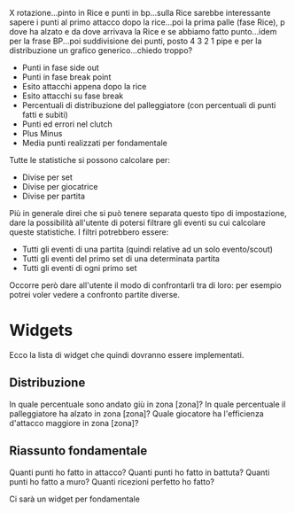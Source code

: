 X rotazione...pinto in Rice e punti in bp...sulla Rice sarebbe interessante sapere i punti al primo attacco dopo la rice...poi la prima palle (fase Rice), p dove ha alzato e da dove arrivava la Rice e se abbiamo fatto punto...idem per la frase BP...poi suddivisione dei punti, posto 4 3 2 1 pipe e per la distribuzione un grafico generico...chiedo troppo?

- Punti in fase side out
- Punti in fase break point
- Esito attacchi appena dopo la rice
- Esito attacchi su fase break
- Percentuali di distribuzione del palleggiatore (con percentuali di punti fatti e subiti)
- Punti ed errori nel clutch
- Plus Minus
- Media punti realizzati per fondamentale

Tutte le statistiche si possono calcolare per:

- Divise per set
- Divise per giocatrice
- Divise per partita

Più in generale direi che si può tenere separata questo tipo di impostazione, dare la possibilità all'utente di potersi filtrare gli eventi su cui calcolare queste statistiche. I filtri potrebbero essere:

- Tutti gli eventi di una partita (quindi relative ad un solo evento/scout)
- Tutti gli eventi del primo set di una determinata partita
- Tutti gli eventi di ogni primo set

Occorre però dare all'utente il modo di confrontarli tra di loro: per esempio potrei voler vedere a confronto partite diverse.

# Widgets

Ecco la lista di widget che quindi dovranno essere implementati.

## Distribuzione

In quale percentuale sono andato giù in zona [zona]?
In quale percentuale il palleggiatore ha alzato in zona [zona]?
Quale giocatore ha l'efficienza d'attacco maggiore in zona [zona]?

## Riassunto fondamentale

Quanti punti ho fatto in attacco?
Quanti punti ho fatto in battuta?
Quanti punti ho fatto a muro?
Quanti ricezioni perfetto ho fatto?

Ci sarà un widget per fondamentale

